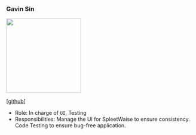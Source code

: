 ### Gavin Sin

<img src="images/gavinsin.png" width="200px">

[[github](http://github.com/gavinsin)]

- Role: In charge of `UI`, Testing
- Responsibilities: Manage the UI for SpleetWaise to ensure consistency. Code Testing to ensure bug-free application.

